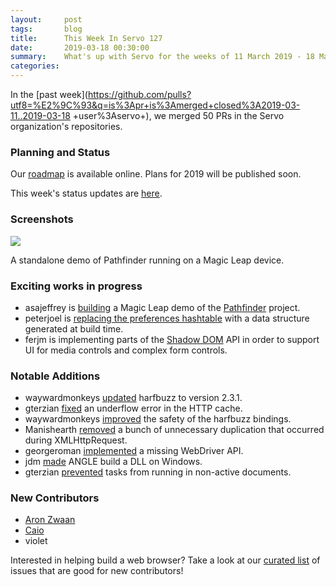 ```yaml
---
layout:     post
tags:       blog
title:      This Week In Servo 127
date:       2019-03-18 00:30:00
summary:    What's up with Servo for the weeks of 11 March 2019 - 18 March 2019
categories:
---
```


In the [past week](https://github.com/pulls?utf8=%E2%9C%93&q=is%3Apr+is%3Amerged+closed%3A2019-03-11..2019-03-18
+user%3Aservo+),
we merged 50 PRs in the Servo organization's repositories.

### Planning and Status

Our [roadmap](https://github.com/servo/servo/wiki/Roadmap) is available online. Plans for 2019 will be published soon.

This week's status updates are [here](https://build.servo.org/standups/).

### Screenshots

<img src="https://pbs.twimg.com/media/D1usSLJX0AAx6eQ.jpg:large">

A standalone demo of Pathfinder running on a Magic Leap device.

### Exciting works in progress

- asajeffrey is [building](https://github.com/asajeffrey/pathfinder/tree/pf3) a Magic Leap demo of the [Pathfinder](https://pcwalton.github.io/2017/02/14/pathfinder.html) project.
- peterjoel is [replacing the preferences hashtable](https://github.com/servo/servo/pull/22923) with a data structure generated at build time.
- ferjm is implementing parts of the [Shadow DOM](https://github.com/servo/servo/pull/22743) API in order to support UI for media controls and complex form controls.

### Notable Additions

- waywardmonkeys [updated](https://github.com/servo/rust-harfbuzz/pull/134) harfbuzz to version 2.3.1.
- gterzian [fixed](https://github.com/servo/servo/pull/23036) an underflow error in the HTTP cache.
- waywardmonkeys [improved](https://github.com/servo/rust-harfbuzz/pull/1320) the safety of the harfbuzz bindings.
- Manishearth [removed](https://github.com/servo/servo/pull/23033) a bunch of unnecessary duplication that occurred during XMLHttpRequest.
- georgeroman [implemented](https://github.com/servo/servo/pull/23008) a missing WebDriver API.
- jdm [made](https://github.com/servo/mozangle/pull/15) ANGLE build a DLL on Windows.
- gterzian [prevented](https://github.com/servo/servo/pull/22802) tasks from running in non-active documents.

### New Contributors

- [Aron Zwaan](https://github.com/BartGitHub)
- [Caio](https://github.com/c410-f3r)
- violet

Interested in helping build a web browser? Take a look at our [curated list](https://starters.servo.org/) of issues that are good for new contributors!
